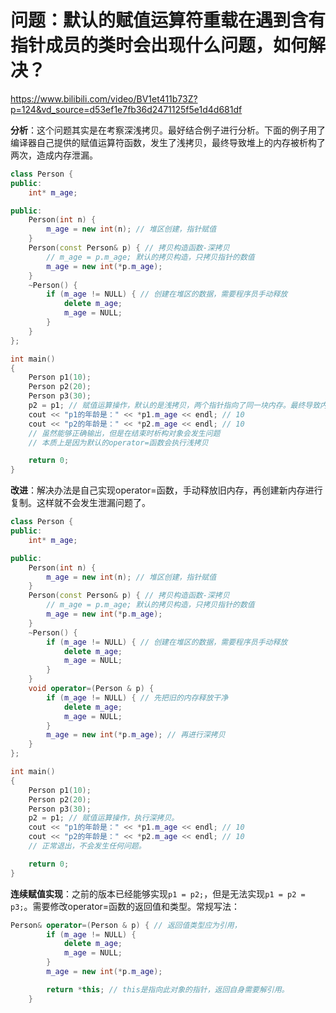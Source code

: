 # 问题：默认的赋值运算符重载在遇到含有指针成员的类时会出现什么问题，如何解决？

https://www.bilibili.com/video/BV1et411b73Z?p=124&vd_source=d53ef1e7fb36d2471125f5e1d4d681df

**分析**：这个问题其实是在考察深浅拷贝。最好结合例子进行分析。下面的例子用了编译器自己提供的赋值运算符函数，发生了浅拷贝，最终导致堆上的内存被析构了两次，造成内存泄漏。

```c++
class Person {
public:
    int* m_age;

public:
    Person(int n) {
        m_age = new int(n); // 堆区创建，指针赋值
    }
    Person(const Person& p) { // 拷贝构造函数-深拷贝
        // m_age = p.m_age; 默认的拷贝构造，只拷贝指针的数值
        m_age = new int(*p.m_age);
    }
    ~Person() {
        if (m_age != NULL) { // 创建在堆区的数据，需要程序员手动释放
            delete m_age;
            m_age = NULL;
        }
    }
};

int main()
{
    Person p1(10);
    Person p2(20);
    Person p3(30);
    p2 = p1; // 赋值运算操作，默认的是浅拷贝，两个指针指向了同一块内存。最终导致内存被析构两次。
    cout << "p1的年龄是：" << *p1.m_age << endl; // 10
    cout << "p2的年龄是：" << *p2.m_age << endl; // 10
    // 虽然能够正确输出，但是在结束时析构对象会发生问题
    // 本质上是因为默认的operator=函数会执行浅拷贝

    return 0;
}
```

**改进**：解决办法是自己实现operator=函数，手动释放旧内存，再创建新内存进行复制。这样就不会发生泄漏问题了。

```c++
class Person {
public:
    int* m_age;

public:
    Person(int n) {
        m_age = new int(n); // 堆区创建，指针赋值
    }
    Person(const Person& p) { // 拷贝构造函数-深拷贝
        // m_age = p.m_age; 默认的拷贝构造，只拷贝指针的数值
        m_age = new int(*p.m_age);
    }
    ~Person() {
        if (m_age != NULL) { // 创建在堆区的数据，需要程序员手动释放
            delete m_age;
            m_age = NULL;
        }
    }
    void operator=(Person & p) {
        if (m_age != NULL) { // 先把旧的内存释放干净
            delete m_age;
            m_age = NULL;
        }
        m_age = new int(*p.m_age); // 再进行深拷贝
    }
};

int main()
{
    Person p1(10);
    Person p2(20);
    Person p3(30);
    p2 = p1; // 赋值运算操作，执行深拷贝。
    cout << "p1的年龄是：" << *p1.m_age << endl; // 10
    cout << "p2的年龄是：" << *p2.m_age << endl; // 10
    // 正常退出，不会发生任何问题。

    return 0;
}
```

**连续赋值实现**：之前的版本已经能够实现`p1 = p2;`，但是无法实现`p1 = p2 = p3;`。需要修改operator=函数的返回值和类型。常规写法：

```c++
Person& operator=(Person & p) { // 返回值类型应为引用，
        if (m_age != NULL) {
            delete m_age;
            m_age = NULL;
        }
        m_age = new int(*p.m_age);

        return *this; // this是指向此对象的指针，返回自身需要解引用。
    }
```









